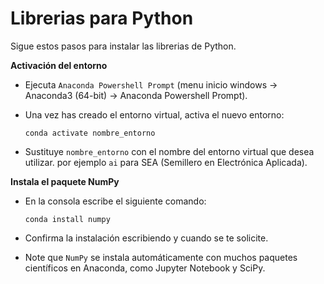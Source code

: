 # Librerias para Python

Sigue estos pasos para instalar las librerias de Python.

**Activación del entorno**

- Ejecuta `Anaconda Powershell Prompt` (menu inicio windows &rarr;  Anaconda3 (64-bit) &rarr; Anaconda Powershell Prompt).

- Una vez has creado el entorno virtual, activa el nuevo entorno:

    ```console
   conda activate nombre_entorno
   ```

- Sustituye `nombre_entorno` con el nombre del entorno virtual que desea utilizar. por ejemplo `ai` para SEA (Semillero en Electrónica Aplicada).
  
**Instala el paquete NumPy**

- En la consola escribe el siguiente comando:

  ```console
  conda install numpy
  ```

- Confirma la instalación escribiendo y cuando se te solicite.

- Note que `NumPy` se instala automáticamente con muchos paquetes científicos en Anaconda, como Jupyter Notebook y SciPy.


